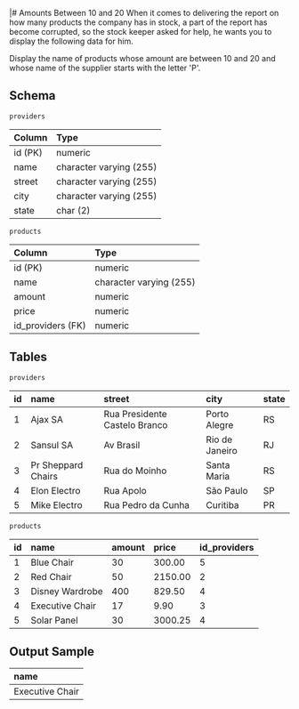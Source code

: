|# Amounts Between 10 and 20
When it comes to delivering the report on how many products the company has in stock, a part of the report has become corrupted, so the stock keeper asked for help, he wants you to display the following data for him.

Display the name of products whose amount are between 10 and 20 and whose name of the supplier starts with the letter 'P'.

## Schema
    providers
| Column  | Type                    |
|:--------|:------------------------|
| id (PK) | numeric                 |
| name    | character varying (255) |
| street  | character varying (255) |
| city    | character varying (255) |
| state   | char (2)                |

    products
| Column            | Type                    |
|:------------------|:------------------------|
| id (PK)           | numeric                 |
| name              | character varying (255) |
| amount            | numeric                 |
| price             | numeric                 |
| id_providers (FK) | numeric                 |

## Tables
    providers
| id | name               | street                        | city           | state |
|:---|:-------------------|:------------------------------|:---------------|:------|
| 1  | Ajax SA            | Rua Presidente Castelo Branco | Porto Alegre   | RS    |
| 2  | Sansul SA          | Av Brasil                     | Rio de Janeiro | RJ    |
| 3  | Pr Sheppard Chairs | Rua do Moinho                 | Santa Maria    | RS    |
| 4  | Elon Electro       | Rua Apolo                     | São Paulo      | SP    |
| 5  | Mike Electro       | Rua Pedro da Cunha            | Curitiba       | PR    |

    products
| id | name            | amount | price   | id_providers |
|:---|:----------------|:-------|:--------|:-------------|
| 1  | Blue Chair      | 30     | 300.00  | 5            |
| 2  | Red Chair       | 50     | 2150.00 | 2            |
| 3  | Disney Wardrobe | 400    | 829.50  | 4            |
| 4  | Executive Chair | 17     | 9.90    | 3            |
| 5  | Solar Panel     | 30     | 3000.25 | 4            |

## Output Sample
| name            |
|:----------------|
| Executive Chair |